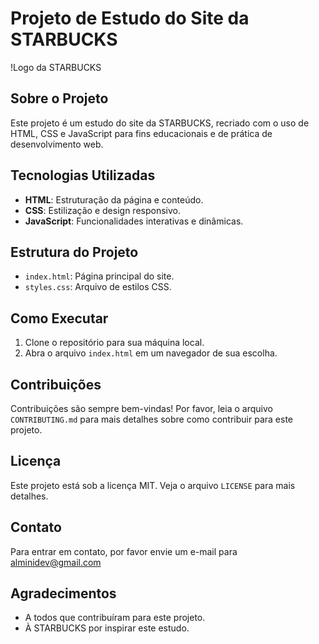 # Projeto de Estudo do Site da STARBUCKS

!Logo da STARBUCKS

## Sobre o Projeto
Este projeto é um estudo do site da STARBUCKS, recriado com o uso de HTML, CSS e JavaScript para fins educacionais e de prática de desenvolvimento web.

## Tecnologias Utilizadas
- **HTML**: Estruturação da página e conteúdo.
- **CSS**: Estilização e design responsivo.
- **JavaScript**: Funcionalidades interativas e dinâmicas.

## Estrutura do Projeto
- `index.html`: Página principal do site.
- `styles.css`: Arquivo de estilos CSS.

## Como Executar
1. Clone o repositório para sua máquina local.
2. Abra o arquivo `index.html` em um navegador de sua escolha.

## Contribuições
Contribuições são sempre bem-vindas! Por favor, leia o arquivo `CONTRIBUTING.md` para mais detalhes sobre como contribuir para este projeto.

## Licença
Este projeto está sob a licença MIT. Veja o arquivo `LICENSE` para mais detalhes.

## Contato
Para entrar em contato, por favor envie um e-mail para alminidev@gmail.com

## Agradecimentos
- A todos que contribuíram para este projeto.
- À STARBUCKS por inspirar este estudo.
